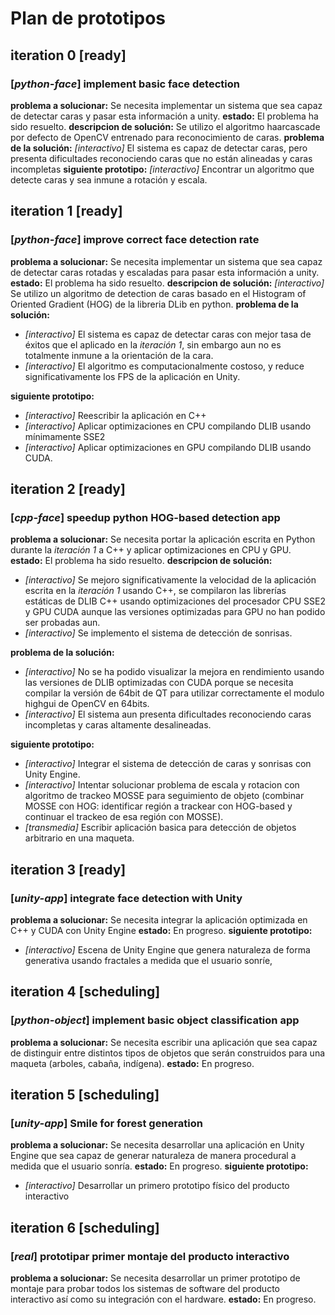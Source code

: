 # Plan de prototipos

## iteration 0 [ready]
### [*python-face*] implement basic face detection 
**problema a solucionar:** Se necesita implementar un sistema que sea capaz de detectar caras y pasar esta información a unity.
**estado:** El problema ha sido resuelto.
**descripcion de solución:** Se utilizo el algoritmo haarcascade por defecto de OpenCV entrenado para reconocimiento de caras.
**problema de la solución:** *[interactivo]* El sistema es capaz de detectar caras, pero presenta dificultades reconociendo caras que no están alineadas y caras incompletas 
**siguiente prototipo:** *[interactivo]* Encontrar un algoritmo que detecte caras y sea inmune a rotación y escala. 

## iteration 1 [ready]
###  [*python-face*]  improve correct face detection rate
**problema a solucionar:** Se necesita implementar un sistema que sea capaz de detectar caras rotadas y escaladas para pasar esta información a unity.
**estado:** El problema ha sido resuelto.
**descripcion de solución:** *[interactivo]* Se utilizo un algoritmo de detection de caras basado en el Histogram of Oriented Gradient (HOG) de la libreria DLib en python.
**problema de la solución:** 
- *[interactivo]* El sistema es capaz de detectar caras con mejor tasa de éxitos que el aplicado en la *iteración 1*, sin embargo aun no es totalmente inmune a la orientación de la cara.
- *[interactivo]* El algoritmo es computacionalmente costoso, y reduce significativamente los FPS de la aplicación en Unity.

**siguiente prototipo:** 
- *[interactivo]* Reescribir la aplicación en C++
- *[interactivo]* Aplicar optimizaciones en CPU compilando DLIB usando mínimamente SSE2
- *[interactivo]* Aplicar optimizaciones en GPU compilando DLIB usando CUDA.

## iteration 2 [ready]
### [*cpp-face*] speedup python HOG-based detection app

**problema a solucionar:** Se necesita portar la aplicación escrita en Python durante la *iteración 1* a C++ y aplicar optimizaciones en CPU y GPU.
**estado:** El problema ha sido resuelto.
**descripcion de solución:** 
- *[interactivo]* Se mejoro significativamente la velocidad de la aplicación escrita en la *iteración 1* usando C++, se compilaron las librerías estáticas de DLIB C++ usando optimizaciones del procesador CPU SSE2 y GPU CUDA aunque las versiones optimizadas para GPU no han podido ser probadas aun.
- *[interactivo]* Se implemento el sistema de detección de sonrisas.

**problema de la solución:** 
- *[interactivo]* No se ha podido visualizar la mejora en rendimiento usando las versiones de DLIB optimizadas con CUDA porque se necesita compilar la versión de 64bit de QT para utilizar correctamente el modulo highgui de OpenCV en 64bits.
- *[interactivo]* El sistema aun presenta dificultades reconociendo caras incompletas y caras altamente desalineadas.

**siguiente prototipo:** 
- *[interactivo]* Integrar el sistema de detección de caras y sonrisas con Unity Engine.
- *[interactivo]* Intentar solucionar problema de escala y rotacion con algoritmo de trackeo MOSSE para seguimiento de objeto (combinar MOSSE con HOG: identificar región a trackear con HOG-based y continuar el trackeo de esa región con MOSSE).  
- *[transmedia]* Escribir aplicación basica para detección de objetos arbitrario en una maqueta.

## iteration 3 [ready]
### [*unity-app*] integrate face detection with Unity

**problema a solucionar:** Se necesita integrar la aplicación optimizada en C++ y CUDA con Unity Engine
**estado:** En progreso.
**siguiente prototipo:** 
- *[interactivo]* Escena de Unity Engine que genera naturaleza de forma generativa usando fractales a medida que el usuario sonríe,

## iteration 4 [scheduling]
### [*python-object*] implement basic object classification app

**problema a solucionar:** Se necesita escribir una aplicación que sea capaz de distinguir entre distintos tipos de objetos que serán construidos para una maqueta (arboles, cabaña, indígena).
**estado:** En progreso.

## iteration 5 [scheduling]
### [*unity-app*] Smile for forest generation

**problema a solucionar:** Se necesita desarrollar una aplicación en Unity Engine que sea capaz de generar naturaleza de manera procedural a medida que el usuario sonría.
**estado:** En progreso.
**siguiente prototipo:** 
- *[interactivo]* Desarrollar un primero prototipo físico del producto interactivo

## iteration 6 [scheduling]
### [*real*] prototipar primer montaje del producto interactivo

**problema a solucionar:** Se necesita desarrollar un primer prototipo de montaje para probar todos los sistemas de software del producto interactivo así como su integración con el hardware.
**estado:** En progreso.
